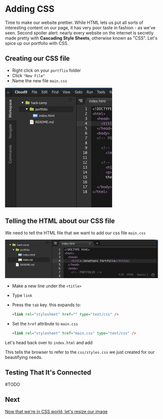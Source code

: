 # Adding CSS

Time to make our website prettier. While HTML lets us put all sorts of
interesting content on our page, it has very poor taste in fashion - as we've
seen. Second spoiler alert: nearly every website on the internet is secretly
made pretty with **Cascading Style Sheets**, otherwise known as "CSS". Let's
spice up our portfolio with CSS.

## Creating our CSS file

- Right click on your `portflio` folder
- Click `"New File"`
- Name the new file `main.css`

![](img/add_css_file.gif)

## Telling the HTML about our CSS file

We need to tell the HTML file that we want to add our css file `main.css`

![](img/add_css.gif)

- Make a new line under the `<title>`
- Type `link`
- Press the `tab` key. this expands to:

  ```html
  <link rel="stylesheet" href="" type="text/css" />
  ```

- Set the `href` attribute to `main.css`
    
  ```html
  <link rel="stylesheet" href="main.css" type="text/css" />
  ```

Let's head back over to `index.html` and add 

This tells the browser to refer to the `css/styles.css` we just created for our beautifying needs.

## Testing That It's Connected

#TODO 

## Next

[Now that we're in CSS world, let's resize our image](image_resize_challenge.md)
